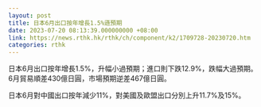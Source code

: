 ```yaml
---
layout: post
title: 日本6月出口按年增長1.5%遜預期
date: 2023-07-20 08:13:39.000000000 +08:00
link: https://news.rthk.hk/rthk/ch/component/k2/1709728-20230720.htm
categories: rthk
---
```


日本6月出口按年增長1.5%，升幅小過預期；進口則下跌12.9%，跌幅大過預期。6月貿易順差430億日圓，市場預期逆差467億日圓。

日本6月對中國出口按年減少11%，對美國及歐盟出口分別上升11.7%及15%。
